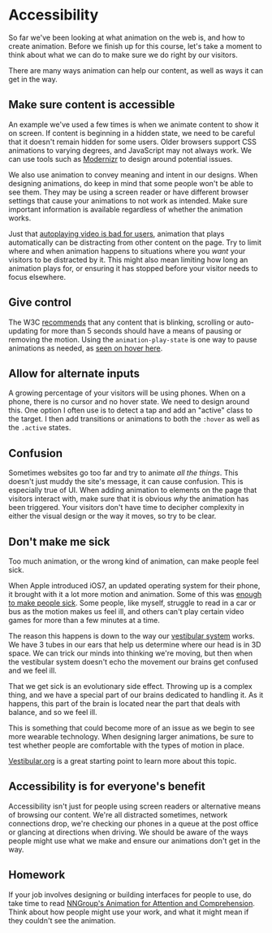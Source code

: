 # Accessibility

So far we've been looking at what animation on the web is, and how to create animation. Before we finish up for this course, let's take a moment to think about what we can do to make sure we do right by our visitors.

There are many ways animation can help our content, as well as ways it can get in the way.

## Make sure content is accessible

An example we've used a few times is when we animate content to show it on screen. If content is beginning in a hidden state, we need to be careful that it doesn't remain hidden for some users. Older browsers support CSS animations to varying degrees, and JavaScript may not always work. We can use tools such as [Modernizr](http://modernizr.com/) to design around potential issues.

We also use animation to convey meaning and intent in our designs. When designing animations, do keep in mind that some people won't be able to see them. They may be using a screen reader or have different browser settings that cause your animations to not work as intended. Make sure important information is available regardless of whether the animation works.

Just that [autoplaying video is bad for users](http://www.punkchip.com/autoplay-is-bad-for-all-users/), animation that plays automatically can be distracting from other content on the page. Try to limit where and when animation happens to situations where you _want_ your visitors to be distracted by it. This might also mean limiting how long an animation plays for, or ensuring it has stopped before your visitor needs to focus elsewhere.

## Give control

The W3C [recommends](http://www.w3.org/TR/2008/REC-WCAG20-20081211/#time-limits-pause) that any content that is blinking, scrolling or auto-updating for more than 5 seconds should have a means of pausing or removing the motion. Using the `animation-play-state` is one way to pause animations as needed, as [seen on hover here](http://codepen.io/donovanh/pen/LEwedW).

## Allow for alternate inputs

A growing percentage of your visitors will be using phones. When on a phone, there is no cursor and no hover state. We need to design around this. One option I often use is to detect a tap and add an "active" class to the target. I then add transitions or animations to both the `:hover` as well as the `.active` states.

## Confusion

Sometimes websites go too far and try to animate _all the things_. This doesn't just muddy the site's message, it can cause confusion. This is especially true of UI. When adding animation to elements on the page that visitors interact with, make sure that it is obvious _why_ the animation has been triggered. Your visitors don't have time to decipher complexity in either the visual design or the way it moves, so try to be clear.

## Don't make me sick

Too much animation, or the wrong kind of animation, can make people feel sick.

When Apple introduced iOS7, an updated operating system for their phone, it brought with it a lot more motion and animation. Some of this was [enough to make people sick](http://reverttosaved.com/2013/09/28/why-ios-7-is-making-some-users-sick/). Some people, like myself, struggle to read in a car or bus as the motion makes us feel ill, and others can't play certain video games for more than a few minutes at a time.

The reason this happens is down to the way our [vestibular system](https://www.youtube.com/watch?v=dSHnGO9qGsE) works. We have 3 tubes in our ears that help us determine where our head is in 3D space. We can trick our minds into thinking we're moving, but then when the vestibular system doesn't echo the movement our brains get confused and we feel ill.

That we get sick is an evolutionary side effect. Throwing up is a complex thing, and we have a special part of our brains dedicated to handling it. As it happens, this part of the brain is located near the part that deals with balance, and so we feel ill.

This is something that could become more of an issue as we begin to see more wearable technology. When designing larger animations, be sure to test whether people are comfortable with the types of motion in place.

[Vestibular.org](http://vestibular.org/understanding-vestibular-disorder) is a great starting point to learn more about this topic.

## Accessibility is for everyone's benefit

Accessibility isn't just for people using screen readers or alternative means of browsing our content. We're all distracted sometimes, network connections drop, we're checking our phones in a queue at the post office or glancing at directions when driving. We should be aware of the ways people might use what we make and ensure our animations don't get in the way.

## Homework

If your job involves designing or building interfaces for people to use, do take time to read [NNGroup's Animation for Attention and Comprehension](http://www.nngroup.com/articles/animation-usability/). Think about how people might use your work, and what it might mean if they couldn't see the animation.
